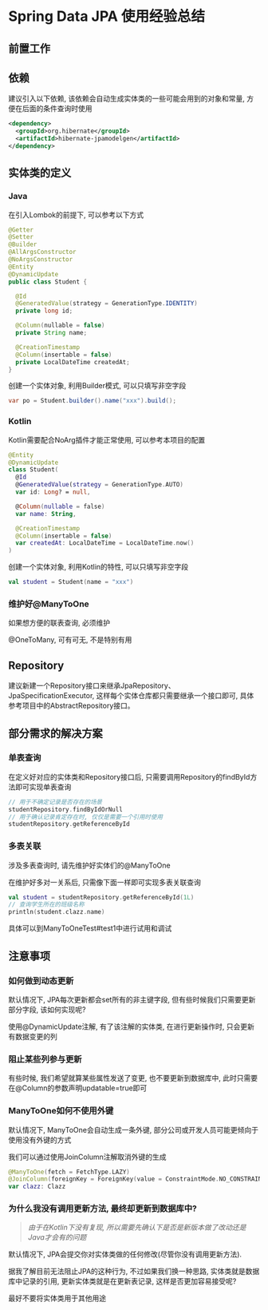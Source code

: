 # Spring Data JPA 使用经验总结

## 前置工作

## 依赖
建议引入以下依赖, 该依赖会自动生成实体类的一些可能会用到的对象和常量, 方便在后面的条件查询时使用

```xml
<dependency>
  <groupId>org.hibernate</groupId>
  <artifactId>hibernate-jpamodelgen</artifactId>
</dependency>
```

## 实体类的定义

### Java
在引入Lombok的前提下, 可以参考以下方式

```java
@Getter
@Setter
@Builder
@AllArgsConstructor
@NoArgsConstructor
@Entity
@DynamicUpdate
public class Student {

  @Id
  @GeneratedValue(strategy = GenerationType.IDENTITY)
  private long id;

  @Column(nullable = false)
  private String name;

  @CreationTimestamp
  @Column(insertable = false)
  private LocalDateTime createdAt;
}
```
创建一个实体对象, 利用Builder模式, 可以只填写非空字段
```java
var po = Student.builder().name("xxx").build();
```

### Kotlin

Kotlin需要配合NoArg插件才能正常使用, 可以参考本项目的配置
```kotlin
@Entity
@DynamicUpdate
class Student(
  @Id
  @GeneratedValue(strategy = GenerationType.AUTO)
  var id: Long? = null,

  @Column(nullable = false)
  var name: String,

  @CreationTimestamp
  @Column(insertable = false)
  var createdAt: LocalDateTime = LocalDateTime.now()
)
```
创建一个实体对象, 利用Kotlin的特性, 可以只填写非空字段
```kotlin
val student = Student(name = "xxx")
```

### 维护好@ManyToOne
如果想方便的联表查询, 必须维护

@OneToMany, 可有可无, 不是特别有用

## Repository
建议新建一个Repository接口来继承JpaRepository、JpaSpecificationExecutor, 这样每个实体仓库都只需要继承一个接口即可, 具体参考项目中的AbstractRepository接口。

## 部分需求的解决方案

### 单表查询
在定义好对应的实体类和Repository接口后, 只需要调用Repository的findById方法即可实现单表查询
```kotlin
// 用于不确定记录是否存在的场景
studentRepository.findByIdOrNull
// 用于确认记录肯定存在时, 仅仅是需要一个引用时使用
studentRepository.getReferenceById
```

### 多表关联
涉及多表查询时, 请先维护好实体们的@ManyToOne

在维护好多对一关系后, 只需像下面一样即可实现多表关联查询
```kotlin
val student = studentRepository.getReferenceById(1L)
// 查询学生所在的班级名称
println(student.clazz.name)
```
具体可以到ManyToOneTest#test1中进行试用和调试

## 注意事项

### 如何做到动态更新
默认情况下, JPA每次更新都会set所有的非主键字段, 但有些时候我们只需要更新部分字段, 该如何实现呢?

使用@DynamicUpdate注解, 有了该注解的实体类, 在进行更新操作时, 只会更新有数据变更的列

### 阻止某些列参与更新
有些时候, 我们希望就算某些属性发送了变更, 也不要更新到数据库中, 此时只需要在@Column的参数声明updatable=true即可

### ManyToOne如何不使用外键
默认情况下, ManyToOne会自动生成一条外键, 部分公司或开发人员可能更倾向于使用没有外键的方式

我们可以通过使用JoinColumn注解取消外键的生成
```kotlin
@ManyToOne(fetch = FetchType.LAZY)
@JoinColumn(foreignKey = ForeignKey(value = ConstraintMode.NO_CONSTRAINT))
var clazz: Clazz
```

### 为什么我没有调用更新方法, 最终却更新到数据库中?
> _由于在Kotlin下没有复现, 所以需要先确认下是否是新版本做了改动还是Java才会有的问题_

默认情况下, JPA会提交你对实体类做的任何修改(尽管你没有调用更新方法).

据我了解目前无法阻止JPA的这种行为, 不过如果我们换一种思路, 实体类就是数据库中记录的引用, 更新实体类就是在更新表记录, 这样是否更加容易接受呢?

最好不要将实体类用于其他用途
